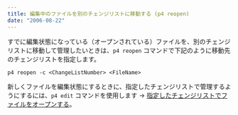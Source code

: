 ```yaml
---
title: 編集中のファイルを別のチェンジリストに移動する (p4 reopen)
date: "2006-08-22"
---
```


すでに編集状態になっている（オープンされている）ファイルを、別のチェンジリストに移動して管理したいときは、`p4 reopen` コマンドで下記のように移動先のチェンジリストを指定します。

~~~
p4 reopen -c <ChangeListNumber> <FileName>
~~~

新しくファイルを編集状態にするときに、指定したチェンジリストで管理するようにするには、`p4 edit` コマンドを使用します → [指定したチェンジリストでファイルをオープンする](edit-in-specified-changelist.html)。


